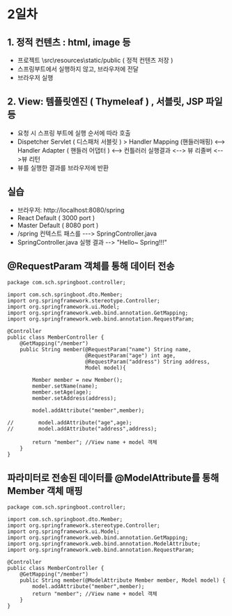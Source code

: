 # 2일차
## 1. 정적 컨텐츠 : html, image 등
- 프로젝트 \src\resources\static/public ( 정적 컨텐츠 저장 )
- 스프링부트에서 실행하지 않고, 브라우저에 전달
- 브라우저 실행

## 2. View: 템플릿엔진 ( Thymeleaf ) , 서블릿, JSP 파일 등
- 요청 시 스프링 부트에 실행 순서에 따라 호출
- Dispetcher Servlet ( 디스패처 서블릿 ) > Handler Mapping (핸들러매핑) <--> Handler Adapter ( 핸들러 어댑터 ) <--> 컨틀러러 실행결과 <--> 뷰 리졸버 <-->뷰 리턴
- 뷰를 실행한 결과를 브라우저에 반환

## 실습
- 브라우저: http://localhost:8080/spring
- React Default ( 3000 port )
- Master Default ( 8080 port )
- /spring 컨텍스트 패스를 ---> SpringController.java
- SpringController.java 실행 결과 --> "Hello~ Spring!!!"

## @RequestParam 객체를 통해 데이터 전송

```
package com.sch.springboot.controller;

import com.sch.springboot.dto.Member;
import org.springframework.stereotype.Controller;
import org.springframework.ui.Model;
import org.springframework.web.bind.annotation.GetMapping;
import org.springframework.web.bind.annotation.RequestParam;

@Controller
public class MemberController {
    @GetMapping("/member")
    public String member(@RequestParam("name") String name,
                         @RequestParam("age") int age,
                         @RequestParam("address") String address,
                         Model model){

        Member member = new Member();
        member.setName(name);
        member.setAge(age);
        member.setAddress(address);

        model.addAttribute("member",member);

//        model.addAttribute("age",age);
//        model.addAttribute("address",address);
        
        return "member"; //View name + model 객체
    }
}

```

## 파라미터로 전송된 데이터를 @ModelAttribute를 통해 Member 객체 매핑

```
package com.sch.springboot.controller;

import com.sch.springboot.dto.Member;
import org.springframework.stereotype.Controller;
import org.springframework.ui.Model;
import org.springframework.web.bind.annotation.GetMapping;
import org.springframework.web.bind.annotation.ModelAttribute;
import org.springframework.web.bind.annotation.RequestParam;

@Controller
public class MemberController {
    @GetMapping("/member")
    public String member(@ModelAttribute Member member, Model model) {
        model.addAttribute("member",member);
        return "member"; //View name + model 객체
    }
}

```

